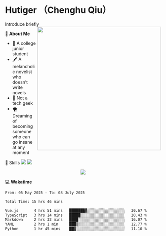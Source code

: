 # Hutiger （Chenghu Qiu）
Introduce briefly
<a href="#">
<img align="right" width="400" src="https://github-readme-stats-tau-lilac-25.vercel.app/api/top-langs/?username=hutiger9&layout=compact&langs_count=8&theme=transparent" />
</a>

💭 **About Me**

- 🏫 A college junior student
- 🖋️ A melancholic novelist who doesn’t write novels
- 🚫 Not a tech geek
- 🌪️ Dreaming of becoming someone who can go insane at any moment


🚀 Skills
![](https://img.shields.io/badge/-python-3e74a2?style=for-the-badge&logo=Python&logoColor=fff)
![](https://img.shields.io/badge/-pytorch-ee4c2c?style=for-the-badge&logo=PyTorch&logoColor=fff)

</p>
    <p align="center">
    <img src="https://profile-counter.glitch.me/{hutiger9}/count.svg" />
</p>


💻 **Wakatime**

<!--START_SECTION:waka-->

```txt
From: 05 May 2025 - To: 08 July 2025

Total Time: 15 hrs 46 mins

Vue.js       4 hrs 51 mins   ███████▓░░░░░░░░░░░░░░░░░   30.67 %
TypeScript   3 hrs 14 mins   █████░░░░░░░░░░░░░░░░░░░░   20.43 %
Markdown     2 hrs 32 mins   ████░░░░░░░░░░░░░░░░░░░░░   16.07 %
YAML         2 hrs 1 min     ███▒░░░░░░░░░░░░░░░░░░░░░   12.77 %
Python       1 hr 45 mins    ██▓░░░░░░░░░░░░░░░░░░░░░░   11.10 %
```

<!--END_SECTION:waka-->

